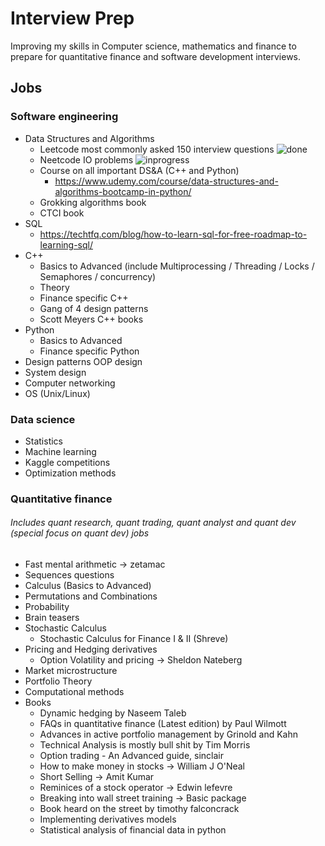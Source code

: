 # Interview Prep

Improving my skills in Computer science, mathematics and finance to prepare for quantitative finance and software development interviews.

## Jobs

### Software engineering
- Data Structures and Algorithms
    - Leetcode most commonly asked 150 interview questions ![done]
    - Neetcode IO problems ![inprogress]
    - Course on all important DS&A (C++ and Python)
        - https://www.udemy.com/course/data-structures-and-algorithms-bootcamp-in-python/
    - Grokking algorithms book
    - CTCI book
- SQL 
    - https://techtfq.com/blog/how-to-learn-sql-for-free-roadmap-to-learning-sql/
- C++
    - Basics to Advanced (include Multiprocessing / Threading / Locks / Semaphores / concurrency)
    - Theory
    - Finance specific C++
    - Gang of 4 design patterns
    - Scott Meyers C++ books
- Python
    - Basics to Advanced
    - Finance specific Python
- Design patterns OOP design
- System design
- Computer networking
- OS (Unix/Linux)

### Data science
- Statistics
- Machine learning 
- Kaggle competitions
- Optimization methods


### Quantitative finance
###### Includes quant research, quant trading, quant analyst and quant dev (special focus on quant dev) jobs
- Fast mental arithmetic -> zetamac
- Sequences questions
- Calculus (Basics to Advanced)
- Permutations and Combinations
- Probability
- Brain teasers
- Stochastic Calculus 
    - Stochastic Calculus for Finance I & II (Shreve)
- Pricing and Hedging derivatives 
    - Option Volatility and pricing -> Sheldon Nateberg
- Market microstructure
- Portfolio Theory
- Computational methods
- Books
    - Dynamic hedging by Naseem Taleb
    - FAQs in quantitative finance (Latest edition) by Paul Wilmott
    - Advances in active portfolio management by Grinold and Kahn
    - Technical Analysis is mostly bull shit by Tim Morris
    - Option trading - An Advanced guide, sinclair
    - How to make money in stocks -> William J O'Neal
    - Short Selling -> Amit Kumar
    - Reminices of a stock operator -> Edwin lefevre
    - Breaking into wall street training -> Basic package
    - Book heard on the street by timothy falconcrack
    - Implementing derivatives models
    - Statistical analysis of financial data in python

[done]: https://img.shields.io/badge/DONE-brightgreen
[inprogress]: https://img.shields.io/badge/IN-PROGRESS-red
